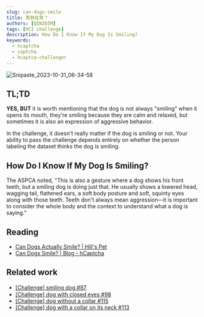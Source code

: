 ```yaml
---
slug: can-dogs-smile
title: 秀狗在笑？
authors: [QIN2DIM]
tags: [HCI challenge]
description: How Do I Know If My Dog Is Smiling?
keywords: 
  - hcaptcha
  - captcha
  - hcaptca-challenger
---
```


![Snipaste_2023-10-31_06-34-58](https://r2-datalake.echosec.top/blog-obs/2023/11/beb1c7ad73b6372814691bbfd9e65603.png)

## TL;TD

**YES, BUT** it is worth mentioning that the dog is not always "smiling" when it opens its mouth, they're smiling because they are calm and relaxed, but sometimes it is also an expression of aggressive behavior.

In the challenge, it doesn't really matter if the dog is smiling or not. Your ability to pass the challenge depends entirely on whether the person labeling the dataset thinks the dog is smiling.

## How Do I Know If My Dog Is Smiling?

The ASPCA noted, "This is also a gesture where a dog shows his front teeth, but a smiling dog is doing just that. He usually shows a lowered head, wagging tail, flattened ears, a soft body posture and soft, squinty eyes along with those teeth. Teeth don't always mean aggression—it is important to consider the whole body and the context to understand what a dog is saying."

## Reading

- [Can Dogs Actually Smile? | Hill's Pet](https://www.hillspet.com/dog-care/behavior-appearance/can-dogs-smile)
- [Can Dogs Smile? | Blog - hCaptcha](https://www.hcaptcha.com/post/can-dogs-smile)

## Related work

- [[Challenge] smiling ԁog #87](https://github.com/QIN2DIM/hcaptcha-challenger/issues/87)
- [[Challenge] dog with closed eyes #98](https://github.com/QIN2DIM/hcaptcha-challenger/issues/98)
- [[Challenge] dog without a collar #115](https://github.com/QIN2DIM/hcaptcha-challenger/issues/115)
- [[Challenge] dog with a collar on its neck #113](https://github.com/QIN2DIM/hcaptcha-challenger/issues/113)

